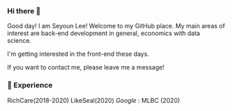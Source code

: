 ### Hi there 👋

Good day! I am Seyoun Lee!
Welcome to my GitHub place. My main areas of interest are back-end development in general, economics with data science.

I'm getting interested in the front-end these days.

If you want to contact me, please leave me a message!

### 💫 Experience

RichCare(2018-2020)
LikeSeal(2020)
*Google* : MLBC (2020)

<!--
**youn16/youn16** is a ✨ _special_ ✨ repository because its `README.md` (this file) appears on your GitHub profile.

Here are some ideas to get you started:

- 🔭 I’m currently working on ...
- 🌱 I’m currently learning ...
- 👯 I’m looking to collaborate on ...
- 🤔 I’m looking for help with ...
- 💬 Ask me about ...
- 📫 How to reach me: ...
- 😄 Pronouns: ...
- ⚡ Fun fact: ...
-->
